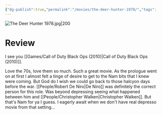 ```yaml
---
{"dg-publish":true,"permalink":"/movies/the-deer-hunter-1978/","tags":["movies"],"created":"2024-04-05","updated":"2024-08-19"}
---
```



![The Deer Hunter 1978.jpg|200](/img/user/Attachments/The%20Deer%20Hunter%201978.jpg)

# Review

I see you [[Games/Call of Duty Black Ops (2010)\|Call of Duty Black Ops (2010)]].

Love the 70s, love them so much. Such a great movie. As the prologue went on at first I almost felt a tinge of desire to get to the Nam bits that I knew were coming. But God do I wish we could go back to those halcyon days before the war. [[People/Robert De Niro\|De Niro]] was definitely the correct person for this role. Was beyond depressing seeing what happened between him and [[People/Christopher Walken\|Christopher Walken]]. But that's Nam for ya I guess. I eagerly await when we don't have real depresso movie from that setting...
